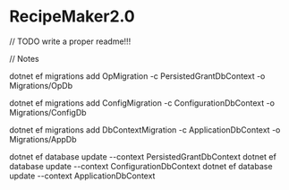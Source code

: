 # RecipeMaker2.0

// TODO write a proper readme!!!

// Notes

dotnet ef migrations add OpMigration -c PersistedGrantDbContext -o Migrations/OpDb

dotnet ef migrations add ConfigMigration -c ConfigurationDbContext -o Migrations/ConfigDb

dotnet ef migrations add DbContextMigration -c ApplicationDbContext -o Migrations/AppDb

dotnet ef database update --context PersistedGrantDbContext
dotnet ef database update --context ConfigurationDbContext
dotnet ef database update --context ApplicationDbContext
